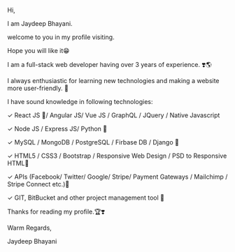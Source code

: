 Hi, 

I am Jaydeep Bhayani.

welcome to you in my profile visiting.

Hope you will like it😁

I am a full-stack web developer having over 3 years of experience. ❣️🌎

I always enthusiastic for learning new technologies and making a website more user-friendly. 🧲

I have sound knowledge in following technologies: 

✓ React JS 🌻/ Angular JS/ Vue JS / GraphQL / JQuery / Native Javascript 

✓ Node JS / Express JS/ Python 🌄

✓ MySQL / MongoDB / PostgreSQL / Firbase DB / Django 🌄

✓ HTML5 / CSS3 / Bootstrap / Responsive Web Design / PSD to Responsive HTML🌄

 ✓ APIs (Facebook/ Twitter/ Google/ Stripe/ Payment Gateways / Mailchimp / Stripe Connect etc.)🌄

 ✓ GIT, BitBucket and other project management tool 🌄

Thanks for reading my profile.🏆❣️

Warm Regards, 

Jaydeep Bhayani
